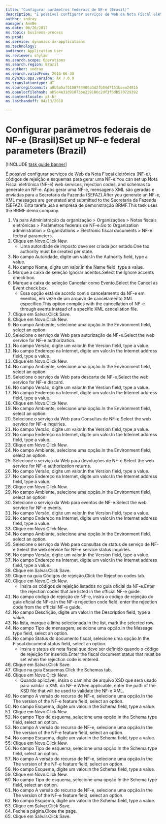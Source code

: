 ```yaml
--- 
title: "Configurar parâmetros federais de NF-e (Brasil)"
description: "É possível configurar serviços de Web da Nota Fiscal eletrônica (NF-e), códigos de rejeição e esquemas para gerar uma NF-e."
author: sndray
manager: AnnBe
ms.date: 06/26/2017
ms.topic: business-process
ms.prod: 
ms.service: dynamics-ax-applications
ms.technology: 
audience: Application User
ms.reviewer: shylaw
ms.search.scope: Operations
ms.search.region: Brazil
ms.author: sndray
ms.search.validFrom: 2016-06-30
ms.dyn365.ops.version: AX 7.0.0
ms.translationtype: HT
ms.sourcegitcommit: a8b5a5af5108744406a3d2fb84d7151baea2481b
ms.openlocfilehash: ab5e4e31d91073be259186c2df3f6db570729392
ms.contentlocale: pt-br
ms.lasthandoff: 04/13/2018

---
```

# <a name="set-up-nf-e-federal-parameters-brazil"></a><span data-ttu-id="8921d-103">Configurar parâmetros federais de NF-e (Brasil)</span><span class="sxs-lookup"><span data-stu-id="8921d-103">Set up NF-e federal parameters (Brazil)</span></span>

[!INCLUDE [task guide banner](../../includes/task-guide-banner.md)]

<span data-ttu-id="8921d-104">É possível configurar serviços de Web da Nota Fiscal eletrônica (NF-e), códigos de rejeição e esquemas para gerar uma NF-e.</span><span class="sxs-lookup"><span data-stu-id="8921d-104">You can set up Nota Fiscal eletrônica (NF-e) web services, rejection codes, and schemas to generate an NF-e.</span></span> <span data-ttu-id="8921d-105">Após gerar uma NF-e, mensagens XML são geradas e enviadas para a Secretaria da Fazenda (SEFAZ).</span><span class="sxs-lookup"><span data-stu-id="8921d-105">After you generate an NF-e, XML messages are generated and submitted to the Secretaria da Fazenda (SEFAZ).</span></span> <span data-ttu-id="8921d-106">Esta tarefa usa a empresa de demonstração BRMF.</span><span class="sxs-lookup"><span data-stu-id="8921d-106">This task uses the BRMF demo company.</span></span>



1. <span data-ttu-id="8921d-107">Vá para Administração da organização > Organizações > Notas fiscais eletrônicas > Parâmetros federais de NF-e.</span><span class="sxs-lookup"><span data-stu-id="8921d-107">Go to Organization administration > Organizations > Electronic fiscal documents > NF-e federal parameters.</span></span>
2. <span data-ttu-id="8921d-108">Clique em Novo.</span><span class="sxs-lookup"><span data-stu-id="8921d-108">Click New.</span></span>
    * <span data-ttu-id="8921d-109">Uma autoridade de imposto deve ser criada por estado.</span><span class="sxs-lookup"><span data-stu-id="8921d-109">One tax authority must be created per state.</span></span>  
3. <span data-ttu-id="8921d-110">No campo Autoridade, digite um valor.</span><span class="sxs-lookup"><span data-stu-id="8921d-110">In the Authority field, type a value.</span></span>
4. <span data-ttu-id="8921d-111">No campo Nome, digite um valor.</span><span class="sxs-lookup"><span data-stu-id="8921d-111">In the Name field, type a value.</span></span>
5. <span data-ttu-id="8921d-112">Marque a caixa de seleção Ignorar acentos.</span><span class="sxs-lookup"><span data-stu-id="8921d-112">Select the Ignore accents check box.</span></span>
6. <span data-ttu-id="8921d-113">Marque a caixa de seleção Cancelar como Evento.</span><span class="sxs-lookup"><span data-stu-id="8921d-113">Select the Cancel as Event check box.</span></span>
    * <span data-ttu-id="8921d-114">Essa opção está de acordo com o cancelamento da NF-e em eventos, em veze de um arquivo de cancelamento XML específico.</span><span class="sxs-lookup"><span data-stu-id="8921d-114">This option complies with the cancellation of NF-e through events instead of a specific XML cancellation file.</span></span>  
7. <span data-ttu-id="8921d-115">Clique em Salvar.</span><span class="sxs-lookup"><span data-stu-id="8921d-115">Click Save.</span></span>
8. <span data-ttu-id="8921d-116">Clique em Novo.</span><span class="sxs-lookup"><span data-stu-id="8921d-116">Click New.</span></span>
9. <span data-ttu-id="8921d-117">No campo Ambiente, selecione uma opção.</span><span class="sxs-lookup"><span data-stu-id="8921d-117">In the Environment field, select an option.</span></span>
10. <span data-ttu-id="8921d-118">Selecione o serviço da Web para autorização de NF-e.</span><span class="sxs-lookup"><span data-stu-id="8921d-118">Select the web service for NF-e authorization.</span></span>
11. <span data-ttu-id="8921d-119">No campo Versão, digite um valor.</span><span class="sxs-lookup"><span data-stu-id="8921d-119">In the Version field, type a value.</span></span>
12. <span data-ttu-id="8921d-120">No campo Endereço na Internet, digite um valor.</span><span class="sxs-lookup"><span data-stu-id="8921d-120">In the Internet address field, type a value.</span></span>
13. <span data-ttu-id="8921d-121">Clique em Novo.</span><span class="sxs-lookup"><span data-stu-id="8921d-121">Click New.</span></span>
14. <span data-ttu-id="8921d-122">No campo Ambiente, selecione uma opção.</span><span class="sxs-lookup"><span data-stu-id="8921d-122">In the Environment field, select an option.</span></span>
15. <span data-ttu-id="8921d-123">Selecione o serviço da Web para descarte de NF-e.</span><span class="sxs-lookup"><span data-stu-id="8921d-123">Select the web service for NF-e discard.</span></span>
16. <span data-ttu-id="8921d-124">No campo Versão, digite um valor.</span><span class="sxs-lookup"><span data-stu-id="8921d-124">In the Version field, type a value.</span></span>
17. <span data-ttu-id="8921d-125">No campo Endereço na Internet, digite um valor.</span><span class="sxs-lookup"><span data-stu-id="8921d-125">In the Internet address field, type a value.</span></span>
18. <span data-ttu-id="8921d-126">Clique em Novo.</span><span class="sxs-lookup"><span data-stu-id="8921d-126">Click New.</span></span>
19. <span data-ttu-id="8921d-127">No campo Ambiente, selecione uma opção.</span><span class="sxs-lookup"><span data-stu-id="8921d-127">In the Environment field, select an option.</span></span>
20. <span data-ttu-id="8921d-128">Selecione o serviço da Web para Consultas de NF-e.</span><span class="sxs-lookup"><span data-stu-id="8921d-128">Select the web service for NF-e inquiries.</span></span>
21. <span data-ttu-id="8921d-129">No campo Versão, digite um valor.</span><span class="sxs-lookup"><span data-stu-id="8921d-129">In the Version field, type a value.</span></span>
22. <span data-ttu-id="8921d-130">No campo Endereço na Internet, digite um valor.</span><span class="sxs-lookup"><span data-stu-id="8921d-130">In the Internet address field, type a value.</span></span>
23. <span data-ttu-id="8921d-131">Clique em Novo.</span><span class="sxs-lookup"><span data-stu-id="8921d-131">Click New.</span></span>
24. <span data-ttu-id="8921d-132">No campo Ambiente, selecione uma opção.</span><span class="sxs-lookup"><span data-stu-id="8921d-132">In the Environment field, select an option.</span></span>
25. <span data-ttu-id="8921d-133">Selecione o serviço da Web para devoluções de NF-e.</span><span class="sxs-lookup"><span data-stu-id="8921d-133">Select the web service for NF-e authorization returns.</span></span>
26. <span data-ttu-id="8921d-134">No campo Versão, digite um valor.</span><span class="sxs-lookup"><span data-stu-id="8921d-134">In the Version field, type a value.</span></span>
27. <span data-ttu-id="8921d-135">No campo Endereço na Internet, digite um valor.</span><span class="sxs-lookup"><span data-stu-id="8921d-135">In the Internet address field, type a value.</span></span>
28. <span data-ttu-id="8921d-136">Clique em Novo.</span><span class="sxs-lookup"><span data-stu-id="8921d-136">Click New.</span></span>
29. <span data-ttu-id="8921d-137">No campo Ambiente, selecione uma opção.</span><span class="sxs-lookup"><span data-stu-id="8921d-137">In the Environment field, select an option.</span></span>
30. <span data-ttu-id="8921d-138">Selecione o serviço da Web para eventos de NF-e.</span><span class="sxs-lookup"><span data-stu-id="8921d-138">Select the web service for NF-e events.</span></span>
31. <span data-ttu-id="8921d-139">No campo Versão, digite um valor.</span><span class="sxs-lookup"><span data-stu-id="8921d-139">In the Version field, type a value.</span></span>
32. <span data-ttu-id="8921d-140">No campo Endereço na Internet, digite um valor.</span><span class="sxs-lookup"><span data-stu-id="8921d-140">In the Internet address field, type a value.</span></span>
33. <span data-ttu-id="8921d-141">Clique em Novo.</span><span class="sxs-lookup"><span data-stu-id="8921d-141">Click New.</span></span>
34. <span data-ttu-id="8921d-142">No campo Ambiente, selecione uma opção.</span><span class="sxs-lookup"><span data-stu-id="8921d-142">In the Environment field, select an option.</span></span>
35. <span data-ttu-id="8921d-143">Selecione o serviço da Web para consultas de status de serviço de NF-e.</span><span class="sxs-lookup"><span data-stu-id="8921d-143">Select the web service for NF-e service status inquiries.</span></span>
36. <span data-ttu-id="8921d-144">No campo Versão, digite um valor.</span><span class="sxs-lookup"><span data-stu-id="8921d-144">In the Version field, type a value.</span></span>
37. <span data-ttu-id="8921d-145">No campo Endereço na Internet, digite um valor.</span><span class="sxs-lookup"><span data-stu-id="8921d-145">In the Internet address field, type a value.</span></span>
38. <span data-ttu-id="8921d-146">Clique em Salvar.</span><span class="sxs-lookup"><span data-stu-id="8921d-146">Click Save.</span></span>
39. <span data-ttu-id="8921d-147">Clique na guia Códigos de rejeição.</span><span class="sxs-lookup"><span data-stu-id="8921d-147">Click the Rejection codes tab.</span></span>
40. <span data-ttu-id="8921d-148">Clique em Novo.</span><span class="sxs-lookup"><span data-stu-id="8921d-148">Click New.</span></span>
    * <span data-ttu-id="8921d-149">Insira os códigos de rejeição listados no guia oficial da NF-e.</span><span class="sxs-lookup"><span data-stu-id="8921d-149">Enter the rejection codes that are listed in the official NF-e guide.</span></span>  
41. <span data-ttu-id="8921d-150">No campo código de rejeição de NF-e, insira o código de rejeição do guia oficial de NF-e.</span><span class="sxs-lookup"><span data-stu-id="8921d-150">In the NF-e rejection code field, enter the rejection code from the official NF-e guide.</span></span>
42. <span data-ttu-id="8921d-151">No campo Descrição, digite um valor.</span><span class="sxs-lookup"><span data-stu-id="8921d-151">In the Description field, type a value.</span></span>
43. <span data-ttu-id="8921d-152">Na lista, marque a linha selecionada.</span><span class="sxs-lookup"><span data-stu-id="8921d-152">In the list, mark the selected row.</span></span>
44. <span data-ttu-id="8921d-153">No campo Tipo de mensagem, selecione uma opção.</span><span class="sxs-lookup"><span data-stu-id="8921d-153">In the Message type field, select an option.</span></span>
45. <span data-ttu-id="8921d-154">No campo Status do documento fiscal, selecione uma opção.</span><span class="sxs-lookup"><span data-stu-id="8921d-154">In the Fiscal document status field, select an option.</span></span>
    * <span data-ttu-id="8921d-155">Insira o status de nota fiscal que deve ser definido quando o código de rejeição for inserido.</span><span class="sxs-lookup"><span data-stu-id="8921d-155">Enter the fiscal document status that must be set when the rejection code is entered.</span></span>  
46. <span data-ttu-id="8921d-156">Clique em Salvar.</span><span class="sxs-lookup"><span data-stu-id="8921d-156">Click Save.</span></span>
47. <span data-ttu-id="8921d-157">Clique na guia Esquemas.</span><span class="sxs-lookup"><span data-stu-id="8921d-157">Click the Schemas tab.</span></span>
48. <span data-ttu-id="8921d-158">Clique em Novo.</span><span class="sxs-lookup"><span data-stu-id="8921d-158">Click New.</span></span>
    * <span data-ttu-id="8921d-159">Quando aplicável, insira o caminho de arquivo XSD que será usado para validar o XML da NF-e.</span><span class="sxs-lookup"><span data-stu-id="8921d-159">When applicable, enter the path of the XSD file that will be used to validate the NF-e XML.</span></span>  
49. <span data-ttu-id="8921d-160">No campo A versão do recurso de NF-e, selecione uma opção.</span><span class="sxs-lookup"><span data-stu-id="8921d-160">In the The version of the NF-e feature field, select an option.</span></span>
50. <span data-ttu-id="8921d-161">No campo Esquema, digite um valor.</span><span class="sxs-lookup"><span data-stu-id="8921d-161">In the Schema field, type a value.</span></span>
51. <span data-ttu-id="8921d-162">Clique em Novo.</span><span class="sxs-lookup"><span data-stu-id="8921d-162">Click New.</span></span>
52. <span data-ttu-id="8921d-163">No campo Tipo de esquema, selecione uma opção.</span><span class="sxs-lookup"><span data-stu-id="8921d-163">In the Schema type field, select an option.</span></span>
53. <span data-ttu-id="8921d-164">No campo A versão do recurso de NF-e, selecione uma opção.</span><span class="sxs-lookup"><span data-stu-id="8921d-164">In the The version of the NF-e feature field, select an option.</span></span>
54. <span data-ttu-id="8921d-165">No campo Esquema, digite um valor.</span><span class="sxs-lookup"><span data-stu-id="8921d-165">In the Schema field, type a value.</span></span>
55. <span data-ttu-id="8921d-166">Clique em Novo.</span><span class="sxs-lookup"><span data-stu-id="8921d-166">Click New.</span></span>
56. <span data-ttu-id="8921d-167">No campo Tipo de esquema, selecione uma opção.</span><span class="sxs-lookup"><span data-stu-id="8921d-167">In the Schema type field, select an option.</span></span>
57. <span data-ttu-id="8921d-168">No campo A versão do recurso de NF-e, selecione uma opção.</span><span class="sxs-lookup"><span data-stu-id="8921d-168">In the The version of the NF-e feature field, select an option.</span></span>
58. <span data-ttu-id="8921d-169">No campo Esquema, digite um valor.</span><span class="sxs-lookup"><span data-stu-id="8921d-169">In the Schema field, type a value.</span></span>
59. <span data-ttu-id="8921d-170">Clique em Novo.</span><span class="sxs-lookup"><span data-stu-id="8921d-170">Click New.</span></span>
60. <span data-ttu-id="8921d-171">No campo Tipo de esquema, selecione uma opção.</span><span class="sxs-lookup"><span data-stu-id="8921d-171">In the Schema type field, select an option.</span></span>
61. <span data-ttu-id="8921d-172">No campo A versão do recurso de NF-e, selecione uma opção.</span><span class="sxs-lookup"><span data-stu-id="8921d-172">In the The version of the NF-e feature field, select an option.</span></span>
62. <span data-ttu-id="8921d-173">No campo Esquema, digite um valor.</span><span class="sxs-lookup"><span data-stu-id="8921d-173">In the Schema field, type a value.</span></span>
63. <span data-ttu-id="8921d-174">Clique em Salvar.</span><span class="sxs-lookup"><span data-stu-id="8921d-174">Click Save.</span></span>
64. <span data-ttu-id="8921d-175">Feche a página.</span><span class="sxs-lookup"><span data-stu-id="8921d-175">Close the page.</span></span>
65. <span data-ttu-id="8921d-176">Clique em Salvar.</span><span class="sxs-lookup"><span data-stu-id="8921d-176">Click Save.</span></span>


